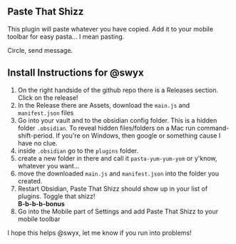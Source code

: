 ## Paste That Shizz

This plugin will paste whatever you have copied. Add it to your mobile toolbar for easy pasta... I mean pasting.

Circle, send message.

## Install Instructions for @swyx

1. On the right handside of the github repo there is a Releases section. Click on the release!
2. In the Release there are Assets, download the `main.js` and `manifest.json` files
3. Go into your vault and to the obsidian config folder. This is a hidden folder `.obsidian`. To reveal hidden files/folders on a Mac run command-shift-period. If you're on Windows, then google or something cause I have no clue.
4. inside `.obsidian` go to the `plugins` folder.
5. create a new folder in there and call it `pasta-yum-yum-yum` or y'know, whatever you want...
6. move the downloaded `main.js` and `manifest.json` into the folder you created.
7. Restart Obsidian, Paste That Shizz should show up in your list of plugins. Toggle that shizz!  
**B-b-b-b-bonus**
8. Go into the Mobile part of Settings and add Paste That Shizz to your mobile toolbar

I hope this helps @swyx, let me know if you run into problems!
